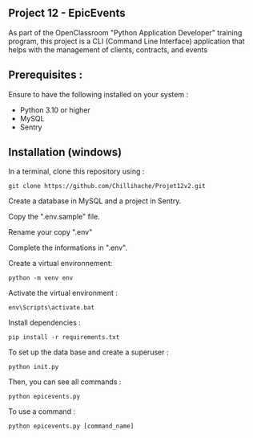 Project 12 - EpicEvents
-
As part of the OpenClassroom "Python Application Developer" training program, this project is a CLI (Command Line Interface) application that helps with the management of clients, contracts, and events

Prerequisites :
-
Ensure to have the following installed on your system :

* Python 3.10 or higher
* MySQL
* Sentry

Installation (windows)
-
In a terminal, clone this repository using :

    git clone https://github.com/Chillihache/Projet12v2.git

Create a database in MySQL and a project in Sentry.

Copy the ".env.sample" file.

Rename your copy ".env"

Complete the informations in ".env".

Create a virtual environnement:

    python -m venv env

Activate the virtual environment :

    env\Scripts\activate.bat

Install dependencies :

    pip install -r requirements.txt

To set up the data base and create a superuser :

    python init.py

Then, you can see all commands :

    python epicevents.py

To use a command :

    python epicevents.py [command_name]


